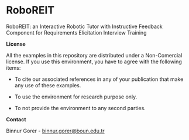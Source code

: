 # RoboREIT
RoboREIT: an Interactive Robotic Tutor with Instructive Feedback Component for Requirements Elicitation Interview Training


**License**

All the examples in this repository are distributed under a Non-Comercial license. If you use this environment, you have to agree with the following items:

- To cite our associated references in any of your publication that make any use of these examples.

- To use the environment for research purpose only.

- To not provide the environment to any second parties.



**Contact**

Binnur Gorer - binnur.gorer@boun.edu.tr
